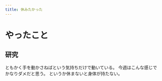 ```yaml
---
title: 休みたかった
---
```


# やったこと

## 研究

ともかく手を動かさねばという気持ちだけで動いている。
今週はこんな感じでかなりダメだと思う。
というか休まないと身体が持たない。
